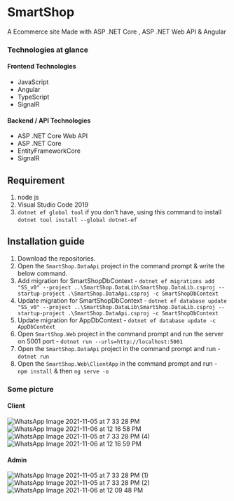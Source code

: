 # SmartShop
A Ecommerce site  Made with ASP .NET Core , ASP .NET Web API & Angular

### Technologies at glance
#### Frontend Technologies
- JavaScript
- Angular
- TypeScript
- SignalR

#### Backend / API Technologies
- ASP .NET Core Web API
- ASP .NET Core
- EntityFrameworkCore
- SignalR


## Requirement
1. node js
2. Visual Studio Code 2019
3. `dotnet ef global tool` if you don't have, using this command to install `dotnet tool install --global dotnet-ef`

## Installation guide
1. Download the repositories.
2. Open the `SmartShop.DataApi` project in the command prompt & write the below command.
3. Add  migration for SmartShopDbContext - `dotnet ef migrations add "SS_v0" --project ..\SmartShop.DataLib\SmartShop.DataLib.csproj --startup-project .\SmartShop.DataApi.csproj -c SmartShopDbContext`
4. Update migration for SmartShopDbContext - `dotnet ef database update "SS_v0" --project ..\SmartShop.DataLib\SmartShop.DataLib.csproj --startup-project .\SmartShop.DataApi.csproj -c SmartShopDbContext`
5. Update migration for AppDbContext - `dotnet ef database update -c AppDbContext `
6. Open `SmartShop.Web` project in the command prompt and run the server on 5001 port - `dotnet run --urls=http://localhost:5001`
6. Open the `SmartShop.DataApi` project in the command prompt and run - `dotnet run`
7. Open the `SmartShop.Web\ClientApp`  in the command prompt and run - `npm install` & then `ng serve -o`

### Some picture
#### Client
![WhatsApp Image 2021-11-05 at 7 33 28 PM](https://user-images.githubusercontent.com/18288587/140632840-89bc186a-973a-4753-b74e-6c29d25bd9f2.jpeg)
![WhatsApp Image 2021-11-06 at 12 16 58 PM](https://user-images.githubusercontent.com/18288587/140632912-fab4e04e-b5d8-422e-8429-73b18cda828a.jpeg)
![WhatsApp Image 2021-11-05 at 7 33 28 PM (4)](https://user-images.githubusercontent.com/18288587/140632919-bd7a1998-ce22-43c5-bf7a-062ce8265b98.jpeg)
![WhatsApp Image 2021-11-06 at 12 16 59 PM](https://user-images.githubusercontent.com/18288587/140632926-c7eec859-a67d-4ed0-b8dc-f764717be5d7.jpeg)

#### Admin

![WhatsApp Image 2021-11-05 at 7 33 28 PM (1)](https://user-images.githubusercontent.com/18288587/140632944-915ced62-0684-45ed-bdf9-272bc19558f4.jpeg)
![WhatsApp Image 2021-11-05 at 7 33 28 PM (2)](https://user-images.githubusercontent.com/18288587/140632952-4dde4a95-c1ca-4781-b2bd-7684141d2bb0.jpeg)
![WhatsApp Image 2021-11-06 at 12 09 48 PM](https://user-images.githubusercontent.com/18288587/140632956-a04dbfaa-5ffa-4357-8c9d-41e732fcd741.jpeg)


